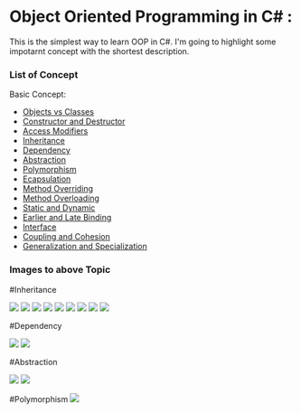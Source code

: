 # Object Oriented Programming in C# :

This is the simplest way to learn OOP in C#. I'm going to highlight some impotarnt concept with the shortest description.

### List of Concept

Basic Concept:

* [Objects vs Classes](https://github.com/SUDOARSDEV/OOP_CSharp/tree/main/T1_ObjectvsClass)
* [Constructor and Destructor](https://github.com/SUDOARSDEV/OOP_CSharp/tree/main/T2_Constructor_Destructor)
* [Access Modifiers](https://github.com/SUDOARSDEV/OOP_CSharp/tree/main/T3_Access_Modifier)
* [Inheritance](https://github.com/SUDOARSDEV/OOP_CSharp/tree/main/T4_Inheritance)
* [Dependency](https://github.com/SUDOARSDEV/OOP_CSharp/tree/main/T5_Dependency)
* [Abstraction](https://github.com/SUDOARSDEV/OOP_CSharp/tree/main/T6_Abstraction)
* [Polymorphism](https://github.com/SUDOARSDEV/OOP_CSharp/tree/main/T7_Polymorphism)
* [Ecapsulation]() 
* [Method Overriding]()
* [Method Overloading]()
* [Static and Dynamic]()
* [Earlier and Late Binding]()
* [Interface]()
* [Coupling and Cohesion]()
* [Generalization and Specialization]()


### Images to above Topic

#Inheritance

![](https://github.com/SUDOARSDEV/OOP_CSharp/blob/main/T4_Inheritance/1.png)
![](https://github.com/SUDOARSDEV/OOP_CSharp/blob/main/T4_Inheritance/2.png)
![](https://github.com/SUDOARSDEV/OOP_CSharp/blob/main/T4_Inheritance/3.png)
![](https://github.com/SUDOARSDEV/OOP_CSharp/blob/main/T4_Inheritance/4.png)
![](https://github.com/SUDOARSDEV/OOP_CSharp/blob/main/T4_Inheritance/5.png)
![](https://github.com/SUDOARSDEV/OOP_CSharp/blob/main/T4_Inheritance/6.png)
![](https://github.com/SUDOARSDEV/OOP_CSharp/blob/main/T4_Inheritance/7.png)
![](https://github.com/SUDOARSDEV/OOP_CSharp/blob/main/T4_Inheritance/8.png)
![](https://github.com/SUDOARSDEV/OOP_CSharp/blob/main/T4_Inheritance/9.png)


#Dependency


![](https://github.com/SUDOARSDEV/OOP_CSharp/blob/main/T5_Dependency/depend1.png)
![](https://github.com/SUDOARSDEV/OOP_CSharp/blob/main/T5_Dependency/depend2.png)


#Abstraction

![](https://github.com/SUDOARSDEV/OOP_CSharp/blob/main/T6_Abstraction/note.png)
![](https://github.com/SUDOARSDEV/OOP_CSharp/blob/main/T6_Abstraction/structure.png)

#Polymorphism
![](https://github.com/SUDOARSDEV/OOP_CSharp/blob/main/T7_Polymorphism/poly.png)
